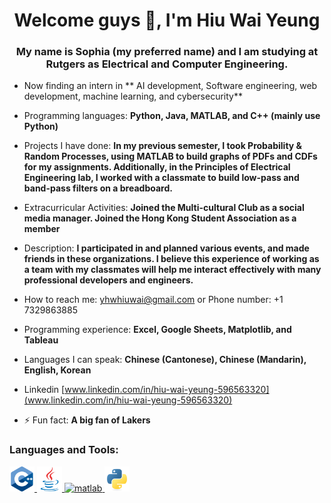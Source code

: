 <h1 align="center">Welcome guys 👋, I'm Hiu Wai Yeung</h1>
<h3 align="center">My name is Sophia (my preferred name) and I am studying at Rutgers as Electrical and Computer Engineering.</h3>

- Now finding an intern in ** AI development, Software engineering, web development, machine learning, and cybersecurity**

- Programming languages: **Python, Java, MATLAB, and C++ (mainly use Python)**

- Projects I have done: **In my previous semester, I took Probability & Random Processes, using MATLAB to build graphs of PDFs and CDFs for my assignments. Additionally, in the Principles of Electrical Engineering lab, I worked with a classmate to build low-pass and band-pass filters on a breadboard.**

- Extracurricular Activities: **Joined the Multi-cultural Club as a social media manager. Joined the Hong Kong Student Association as a member**

- Description: **I participated in and planned various events, and made friends in these organizations. I believe this experience of working as a team with my classmates will help me interact effectively with many professional developers and engineers.**

- How to reach me: [yhwhiuwai@gmail.com](yhwhiuwai@gmail.com) or Phone number: +1 7329863885

- Programming experience: **Excel, Google Sheets, Matplotlib, and Tableau**

- Languages I can speak: **Chinese (Cantonese), Chinese (Mandarin), English, Korean**

- Linkedin [www.linkedin.com/in/hiu-wai-yeung-596563320](www.linkedin.com/in/hiu-wai-yeung-596563320)

- ⚡ Fun fact: **A big fan of Lakers**

<h3 align="left">Languages and Tools:</h3>
<p align="left"> <a href="https://www.w3schools.com/cpp/" target="_blank" rel="noreferrer"> <img src="https://raw.githubusercontent.com/devicons/devicon/master/icons/cplusplus/cplusplus-original.svg" alt="cplusplus" width="40" height="40"/> </a> <a href="https://www.java.com" target="_blank" rel="noreferrer"> <img src="https://raw.githubusercontent.com/devicons/devicon/master/icons/java/java-original.svg" alt="java" width="40" height="40"/> </a> <a href="https://www.mathworks.com/" target="_blank" rel="noreferrer"> <img src="https://upload.wikimedia.org/wikipedia/commons/2/21/Matlab_Logo.png" alt="matlab" width="40" height="40"/> </a> <a href="https://www.python.org" target="_blank" rel="noreferrer"> <img src="https://raw.githubusercontent.com/devicons/devicon/master/icons/python/python-original.svg" alt="python" width="40" height="40"/> </a> </p>
